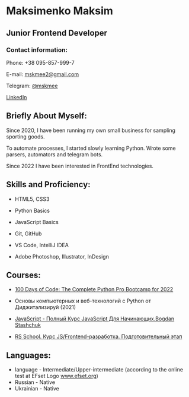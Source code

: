 # Maksimenko Maksim
## Junior Frontend Developer

### Contact information:
Phone: +38 095-857-999-7

E-mail: mskmee2@gmail.com

Telegram: [@mskmee](https://t.me/mskmee)

[LinkedIn](https://www.linkedin.com/in/maksim-maksimenko-a3407b22b/)


## Briefly About Myself:
Since 2020, I have been running my own small business for sampling sporting goods.

To automate processes, I started slowly learning Python. Wrote some parsers, automators and telegram bots.


Since 2022 I have been interested in FrontEnd technologies.

## Skills and Proficiency:
* HTML5, CSS3

* Python Basics

* JavaScript Basics

* Git, GitHub

* VS Code, IntelliJ IDEA

* Adobe Photoshop, Illustrator, InDesign



## Courses:
* [100 Days of Code: The Complete Python Pro Bootcamp for 2022](https://www.udemy.com/course/100-days-of-code/?utm_source=adwords&utm_medium=udemyads&utm_campaign=Python_v.PROF_la.EN_cc.ROW_ti.7380&utm_content=deal4584&utm_term=_._ag_85724077624_._ad_535397245836_._kw__._de_c_._dm__._pl__._ti_aud-632926098467%3Adsa-774930046209_._li_1012852_._pd__._&matchtype=&gclid=CjwKCAjw7vuUBhBUEiwAEdu2pCBG_UVPbrxCaaE9MEFa0iRE2dQ3WB63tulrL6N7pngePtwdbUFPyRoCKOsQAvD_BwE)

* Основы компьютерных и веб-технологий с Python от Диджитализируй (2021)

* [JavaScript - Полный Курс JavaScript Для Начинающих.Bogdan Stashchuk](https://www.youtube.com/watch?v=CxgOKJh4zWE&ab_channel=BogdanStashchuk)

* [RS School. Курс JS/Frontend-разработка. Подготовительный этап](https://rs.school/js-stage0/)



## Languages:
* language - Intermediate/Upper-intermediate (according to the online test at EFset Logo www.efset.org)
* Russian - Native
* Ukrainian - Native
